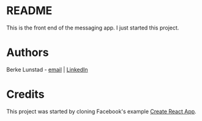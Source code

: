 
# README

This is the front end of the messaging app. I just started this project.

# Authors

Berke Lunstad - [email](berke.k.lunstad@vanderbilt.edu) | [LinkedIn](https://www.linkedin.com/in/berke-lunstad-4a5b83182/)

# Credits

This project was started by cloning Facebook's example [Create React App](https://github.com/facebook/create-react-app).